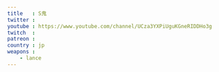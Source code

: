 ```yaml
---
title   : S鬼
twitter : 
youtube : https://www.youtube.com/channel/UCza3YXPiUguKGneRIDDHo3g
twitch  : 
patreon : 
country : jp
weapons :
    - lance
---
```


